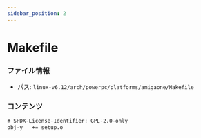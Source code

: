 ```yaml
---
sidebar_position: 2
---
```

# Makefile

### ファイル情報

- パス: `linux-v6.12/arch/powerpc/platforms/amigaone/Makefile`

### コンテンツ

```txt
# SPDX-License-Identifier: GPL-2.0-only
obj-y	+= setup.o

```
